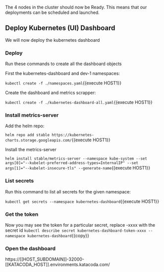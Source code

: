 The 4 nodes in the cluster should now be Ready. This means that our deployments can be scheduled and launched.

## Deploy Kubernetes (UI) Dashboard

We will now deploy the kubernetes dashboard

### Deploy

Run these commands to create all the dashboard objects

First the kubernetes-dashboard and dev-1 namespaces:

`kubectl create -f ./namespaces.yaml`{{execute HOST1}}

Create the dashboard and metrics scrapper:

`kubectl create -f ./kubernetes-dashboard-all.yaml`{{execute HOST1}}

### Install metrics-server

Add the helm repo:

`helm repo add stable https://kubernetes-charts.storage.googleapis.com/`{{execute HOST1}}

Install the metrics-server

`helm install stable/metrics-server --namespace kube-system --set args[0]="--kubelet-preferred-address-types=InternalIP" --set args[1]="--kubelet-insecure-tls" --generate-name`{{execute HOST1}}

### List secrets

Run this command to list all secrets for the given namespace:

`kubectl get secrets --namespace kubernetes-dashboard`{{execute HOST1}}

### Get the token

Now you may see the token for a particular secret, replace -xxxx with the secret id
`kubectl describe secret kubernetes-dashboard-token-xxxx --namespace kubernetes-dashboard`{{copy}}

### Open the dashboard

https://[[HOST_SUBDOMAIN]]-32000-[[KATACODA_HOST]].environments.katacoda.com/
